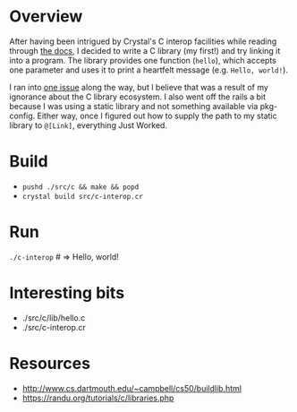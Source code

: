 # Overview

After having been intrigued by Crystal's C interop facilities while reading through [the docs](https://crystal-lang.org/docs/syntax_and_semantics/c_bindings/), I decided to write a C library (my first!) and try linking it into a program. The library provides one function (`hello`), which accepts one parameter and uses it to print a heartfelt message (e.g. `Hello, world!`).

I ran into [one issue](http://stackoverflow.com/questions/42427195/trouble-linking-against-static-c-library-in-crystal-program) along the way, but I believe that was a result of my ignorance about the C library ecosystem. I also went off the rails a bit because I was using a static library and not something available via pkg-config. Either way, once I figured out how to supply the path to my static library to `@[Link]`, everything Just Worked.

# Build
- `pushd ./src/c && make && popd`
- `crystal build src/c-interop.cr`

# Run
`./c-interop` \# => Hello, world!

# Interesting bits
- ./src/c/lib/hello.c
- ./src/c-interop.cr

# Resources
- http://www.cs.dartmouth.edu/~campbell/cs50/buildlib.html
- https://randu.org/tutorials/c/libraries.php
